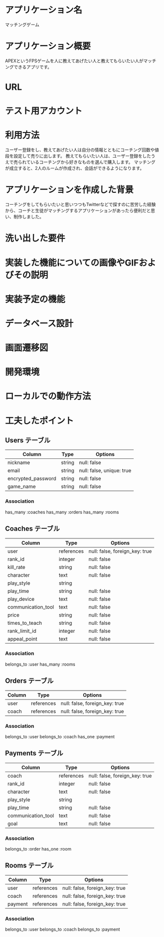 # アプリケーション名
マッチングゲーム

# アプリケーション概要
APEXというFPSゲームを人に教えてあげたい人と教えてもらいたい人がマッチングできるアプリです。

# URL


# テスト用アカウント


# 利用方法
ユーザー登録をし、教えてあげたい人は自分の情報とともにコーチング回数や値段を設定して売りに出します。
教えてもらいたい人は、ユーザー登録をしたうえで売られているコーチングから好きなものを選んで購入します。
マッチングが成立すると、2人のルームが作成され、会話ができるようになります。

# アプリケーションを作成した背景
コーチングをしてもらいたいと思いつつもTwitterなどで探すのに苦労した経験から、コーチと生徒がマッチングするアプリケーションがあったら便利だと思い、制作しました。

# 洗い出した要件

# 実装した機能についての画像やGIFおよびその説明

# 実装予定の機能

# データベース設計

# 画面遷移図

# 開発環境

# ローカルでの動作方法

# 工夫したポイント





## Users テーブル

| Column             | Type    | Options                   |
| ------------------ | ------- | ------------------------- |
| nickname           | string  | null: false               |
| email              | string  | null: false, unique: true |
| encrypted_password | string  | null: false               |
| game_name          | string  | null: false               |


### Association
has_many :coaches
has_many :orders
has_many :rooms



## Coaches テーブル

| Column             | Type       | Options                        |
| -------------------| ---------- | ------------------------------ |
| user               | references | null: false, foreign_key: true |
| rank_id            | integer    | null: false                    |
| kill_rate          | string     | null: false                    |
| character          | text       | null: false                    |
| play_style         | string     |                                |
| play_time          | string     | null: false                    |
| play_device        | text       | null: false                    |
| communication_tool | text       | null: false                    |
| price              | string     | null: false                    |
| times_to_teach     | string     | null: false                    |
| rank_limit_id      | integer    | null: false                    |
| appeal_point       | text       | null: false                    |


### Association
belongs_to :user
has_many :rooms


## Orders テーブル

| Column | Type       | Options                        |
| ------ | ---------- | ------------------------------ |
| user   | references | null: false, foreign_key: true |
| coach  | references | null: false, foreign_key: true |

### Association
belongs_to :user
belongs_to :coach
has_one :payment


## Payments テーブル

| Column             | Type       | Options                        |
| ------------------ | ---------- | ------------------------------ |
| coach              | references | null: false, foreign_key: true |
| rank_id            | integer    | null: false                    |
| character          | text       | null: false                    |
| play_style         | string     |                                |
| play_time          | string     | null: false                    |
| communication_tool | text       | null: false                    |
| goal               | text       | null: false                    |


### Association
belongs_to :order
has_one :room


## Rooms テーブル

| Column  | Type       | Options                        |
| ------- | ---------- | ------------------------------ |
| user    | references | null: false, foreign_key: true |
| coach   | references | null: false, foreign_key: true |
| payment | references | null: false, foreign_key: true |

### Association
belongs_to :user
belongs_to :coach
belongs_to :payment
